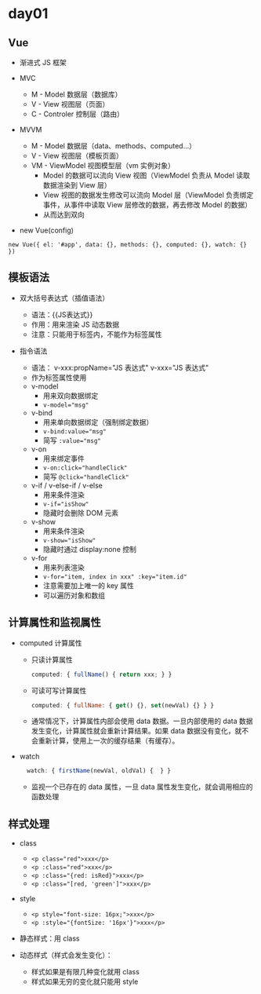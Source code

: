 # day01

## Vue

- 渐进式 JS 框架

- MVC

  - M - Model 数据层（数据库）
  - V - View 视图层（页面）
  - C - Controler 控制层（路由）

- MVVM

  - M - Model 数据层（data、methods、computed...）
  - V - View 视图层（模板页面）
  - VM - ViewModel 视图模型层（vm 实例对象）
    - Model 的数据可以流向 View 视图（ViewModel 负责从 Model 读取数据渲染到 View 层）
    - View 视图的数据发生修改可以流向 Model 层（ViewModel 负责绑定事件，从事件中读取 View 层修改的数据，再去修改 Model 的数据）
    - 从而达到双向

- new Vue(config)

```vue
new Vue({ el: '#app', data: {}, methods: {}, computed: {}, watch: {} })
```

## 模板语法

- 双大括号表达式（插值语法）

  - 语法：{{JS表达式}}
  - 作用：用来渲染 JS 动态数据
  - 注意：只能用于标签内，不能作为标签属性

- 指令语法
  - 语法： v-xxx:propName="JS 表达式" v-xxx="JS 表达式"
  - 作为标签属性使用
  - v-model
    - 用来双向数据绑定
    - `v-model="msg"`
  - v-bind
    - 用来单向数据绑定（强制绑定数据）
    - `v-bind:value="msg"`
    - 简写 `:value="msg"`
  - v-on
    - 用来绑定事件
    - `v-on:click="handleClick"`
    - 简写 `@click="handleClick"`
  - v-if / v-else-if / v-else
    - 用来条件渲染
    - `v-if="isShow"`
    - 隐藏时会删除 DOM 元素
  - v-show
    - 用来条件渲染
    - `v-show="isShow"`
    - 隐藏时通过 display:none 控制
  - v-for
    - 用来列表渲染
    - `v-for="item, index in xxx" :key="item.id"`
    - 注意需要加上唯一的 key 属性
    - 可以遍历对象和数组

## 计算属性和监视属性

- computed 计算属性

  - 只读计算属性
    ```js
    computed: { fullName() { return xxx; } }
    ```
  - 可读可写计算属性
    ```js
    computed: { fullName: { get() {}, set(newVal) {} } }
    ```
  - 通常情况下，计算属性内部会使用 data 数据。一旦内部使用的 data 数据发生变化，计算属性就会重新计算结果。如果 data 数据没有变化，就不会重新计算，使用上一次的缓存结果（有缓存）。

- watch
  ```js
    watch: { firstName(newVal, oldVal) {  } }
  ```
  - 监视一个已存在的 data 属性，一旦 data 属性发生变化，就会调用相应的函数处理

## 样式处理

- class

  - `<p class="red">xxx</p>`
  - `<p :class="red">xxx</p>`
  - `<p :class="{red: isRed}">xxx</p>`
  - `<p :class="[red, 'green']">xxx</p>`

- style

  - `<p style="font-size: 16px;">xxx</p>`
  - `<p :style="{fontSize: '16px'}">xxx</p>`

- 静态样式：用 class
- 动态样式（样式会发生变化）：
  - 样式如果是有限几种变化就用 class
  - 样式如果无穷的变化就只能用 style
